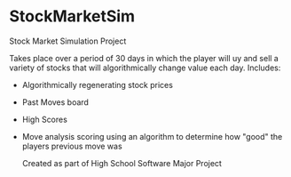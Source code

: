 # StockMarketSim
Stock Market Simulation Project

Takes place over a period of 30 days in which the player will uy and sell a variety of stocks that will algorithmically change value each day.
Includes:
- Algorithmically regenerating stock prices
- Past Moves board
- High Scores
- Move analysis scoring using an algorithm to determine how "good" the players previous move was

  Created as part of High School Software Major Project

